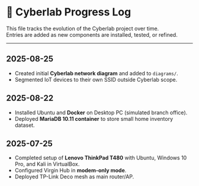 # 📓 Cyberlab Progress Log

This file tracks the evolution of the Cyberlab project over time.  
Entries are added as new components are installed, tested, or refined.  

--- 

## 2025-08-25
- Created initial **Cyberlab network diagram** and added to `diagrams/`.  
- Segmented IoT devices to their own SSID outside Cyberlab scope.  

## 2025-08-22
- Installed Ubuntu and **Docker** on Desktop PC (simulated branch office).  
- Deployed **MariaDB 10.11 container** to store small home inventory dataset.

## 2025-07-25
- Completed setup of **Lenovo ThinkPad T480** with Ubuntu, Windows 10 Pro, and Kali in VirtualBox.  
- Configured Virgin Hub in **modem-only mode**.  
- Deployed TP-Link Deco mesh as main router/AP. 